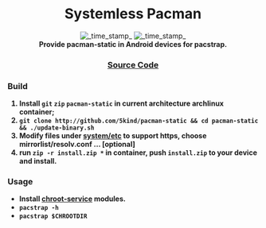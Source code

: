 <h1 align="center">Systemless Pacman</h1>

<div align="center">
  <!-- Min Magisk -->
    <img src="https://img.shields.io/badge/MinMagisk-20.4-red.svg?longCache=true&style=flat-square"
      alt="_time_stamp_" />
  <!-- Min KSU -->
    <img src="https://img.shields.io/badge/MinKernelSU-0.6.6-red.svg?longCache=true&style=flat-square"
      alt="_time_stamp_" /></div>

<div align="center">
  <strong>Provide pacman-static in Android devices for pacstrap.

</div>

<div align="center">
  <h3>
    <a href="https://github.com/chaitanyarahalkar/Pacman-Static">
      Source Code
    </a>
  </h3>
</div>

### Build
1. Install `git` `zip` `pacman-static` in current architecture archlinux container;
2. `git clone http://github.com/5kind/pacman-static && cd pacman-static  && ./update-binary.sh`
3. Modify files under [system/etc](system/etc/) to support https, choose mirrorlist/resolv.conf ... [optional]
4. run `zip -r install.zip *` in container, push `install.zip` to your device and install.


### Usage
- Install [chroot-service](http://github.com/5kind/chroot-service) modules.
- `pacstrap -h`
- `pacstrap $CHROOTDIR`

